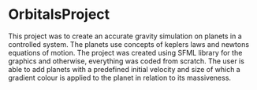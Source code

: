 # OrbitalsProject
This project was to create an accurate gravity simulation on planets in a controlled system.
The planets use concepts of keplers laws and newtons equations of motion. The project was created using SFML library for the graphics and otherwise, everything was coded from scratch. The user is able to add planets with a predefined initial velocity and size of which a gradient colour is applied to the planet in relation to its massiveness. 
